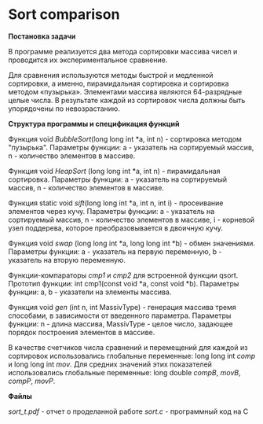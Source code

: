# Sort comparison

**Постановка задачи**

В программе реализуется два метода сортировки массива чисел и проводится их экспериментальное сравнение.

Для сравнения используются методы быстрой и медленной сортировки, а именно, пирамидальная сортировка и сортировка методом «пузырька». Элементами массива являются 64-разрядные целые числа. В результате каждой из сортировок числа должны быть упорядочены по невозрастанию.


**Структура программы и спецификация функций**

Функция void _BubbleSort_(long long int *a, int n) - сортировка методом "пузырька". Параметры функции: a - указатель на сортируемый массив, n - количество элементов в массиве.

Функция void _HeapSort_ (long long int *a, int n) - пирамидальная сортировка. Параметры функции: a - указатель на сортируемый массив, n - количество элементов в массиве.

Функция static void _sift_(long long int *a, int n, int i) - просеивание элементов через кучу. Параметры функции: a - указатель на сортируемый массив, n - количество элементов в массиве, i - корневой узел поддерева, которое преобразовывается в двоичную кучу.

Функция void _swap_ (long long int *a, long long int *b) - обмен значениями. Параметры функции: a - указатель на первую переменную, b - указатель на вторую переменную. 

Функции-компараторы _cmp1_ и _cmp2_ для встроенной функции qsort. Прототип функции: int cmp1(const void *a, const void *b). Параметры функции: a, b - указатели на элементы массива.

Функция void _gen_ (int n, int MassivType) - генерация массива тремя способами, в зависимости от введенного параметра. Параметры функции: n - длина массива, MassivType - целое число, задающее порядок построения элементов в массиве.

В качестве счетчиков числа сравнений и перемещений для каждой из сортировок использовались глобальные переменные: long long int _comp_ и long long int _mov_. Для средних значений этих показателей использовались глобальные переменные: long double _compB_, _movB_, _compP_, _movP_.

**Файлы**

_sort_t.pdf_ - отчет о проделанной работе
_sort.c_ - программный код на C
